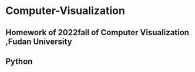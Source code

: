 # Computer-Visualization

## Homework of 2022fall of Computer Visualization ,Fudan University
## Python

